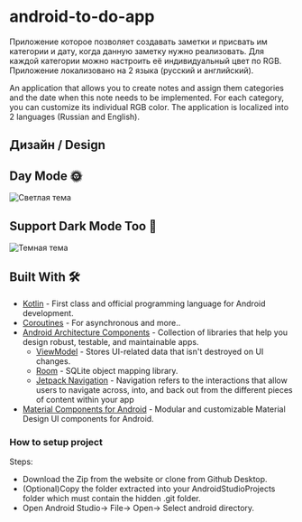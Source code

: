 ﻿# android-to-do-app
Приложение которое позволяет создавать заметки и присвать им категории и дату, когда данную заметку нужно реализовать.
Для каждой категории можно настроить её индивидуальный цвет по RGB.
Приложение локализовано на 2 языка (русский и английский).

An application that allows you to create notes and assign them categories and the date when this note needs to be implemented. 
For each category, you can customize its individual RGB color. 
The application is localized into 2 languages (Russian and English).

## Дизайн / Design

## Day Mode 🌞
![Светлая тема](https://user-images.githubusercontent.com/89312934/188705391-ef6622f6-30ab-4cc6-9c9b-f78dc50fc77a.png)

## Support Dark Mode Too 🌚
![Темная тема](https://user-images.githubusercontent.com/89312934/188705424-f66f1cd1-e781-4529-85d6-e428940314fe.png)

## Built With 🛠
- [Kotlin](https://kotlinlang.org/) - First class and official programming language for Android development.
- [Coroutines](https://kotlinlang.org/docs/reference/coroutines-overview.html) - For asynchronous and more..
- [Android Architecture Components](https://developer.android.com/topic/libraries/architecture) - Collection of libraries that help you design robust, testable, and maintainable apps.
  - [ViewModel](https://developer.android.com/topic/libraries/architecture/viewmodel) - Stores UI-related data that isn't destroyed on UI changes. 
  - [Room](https://developer.android.com/topic/libraries/architecture/room) - SQLite object mapping library.
  - [Jetpack Navigation](https://developer.android.com/guide/navigation) - Navigation refers to the interactions that allow users to navigate across, into, and back out from the different pieces of content within your app
- [Material Components for Android](https://github.com/material-components/material-components-android) - Modular and customizable Material Design UI components for Android.

### How to setup project
Steps:

- Download the Zip from the website or clone from Github Desktop.
- (Optional)Copy the folder extracted into your AndroidStudioProjects folder which must contain the hidden .git folder.
- Open Android Studio-> File-> Open-> Select android directory.
